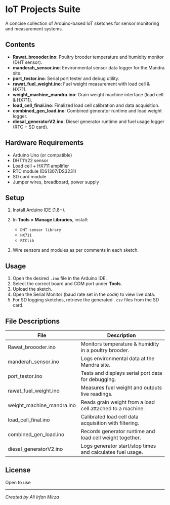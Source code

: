 # IoT Projects Suite

A concise collection of Arduino-based IoT sketches for sensor monitoring and measurement systems.

## Contents

* **Rawat\_broooder.ino**: Poultry brooder temperature and humidity monitor (DHT sensor).
* **manderah\_sensor.ino**: Environmental sensor data logger for the Mandra site.
* **port\_testor.ino**: Serial port tester and debug utility.
* **rawat\_fuel\_weight.ino**: Fuel weight measurement with load cell & HX711.
* **weight\_machine\_mandra.ino**: Grain weight machine interface (load cell & HX711).
* **load\_cell\_final.ino**: Finalized load cell calibration and data acquisition.
* **combined\_gen\_load.ino**: Combined generator runtime and load weight logger.
* **diesal\_generatorV2.ino**: Diesel generator runtime and fuel usage logger (RTC + SD card).

## Hardware Requirements

* Arduino Uno (or compatible)
* DHT11/22 sensor
* Load cell + HX711 amplifier
* RTC module (DS1307/DS3231)
* SD card module
* Jumper wires, breadboard, power supply

## Setup

1. Install Arduino IDE (1.8+).
2. In **Tools > Manage Libraries**, install:

   * `DHT sensor library`
   * `HX711`
   * `RTClib`
3. Wire sensors and modules as per comments in each sketch.

## Usage

1. Open the desired `.ino` file in the Arduino IDE.
2. Select the correct board and COM port under **Tools**.
3. Upload the sketch.
4. Open the Serial Monitor (baud rate set in the code) to view live data.
5. For SD logging sketches, retrieve the generated `.csv` files from the SD card.

## File Descriptions

| File                        | Description                                                |
| --------------------------- | ---------------------------------------------------------- |
| Rawat\_broooder.ino         | Monitors temperature & humidity in a poultry brooder.      |
| manderah\_sensor.ino        | Logs environmental data at the Mandra site.                |
| port\_testor.ino            | Tests and displays serial port data for debugging.         |
| rawat\_fuel\_weight.ino     | Measures fuel weight and outputs live readings.            |
| weight\_machine\_mandra.ino | Reads grain weight from a load cell attached to a machine. |
| load\_cell\_final.ino       | Calibrated load cell data acquisition with filtering.      |
| combined\_gen\_load.ino     | Records generator runtime and load cell weight together.   |
| diesal\_generatorV2.ino     | Logs generator start/stop times and calculates fuel usage. |

## License
Open to use

---

*Created by Ali Irfan Mirza*
